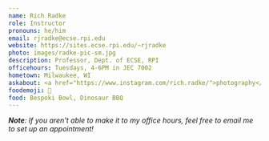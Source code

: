 ```yaml
---
name: Rich Radke
role: Instructor
pronouns: he/him
email: rjradke@ecse.rpi.edu
website: https://sites.ecse.rpi.edu/~rjradke
photo: images/radke-pic-sm.jpg
description: Professor, Dept. of ECSE, RPI 
officehours: Tuesdays, 4-6PM in JEC 7002
hometown: Milwaukee, WI
askabout: <a href="https://www.instagram.com/rich.radke/">photography</a>📷, board games, logic puzzles, glassworking
foodemoji: 🍜
food: Bespoki Bowl, Dinosaur BBQ
---
```


<i><b>Note</b>: If you aren't able to make it to my office hours, feel free to email me to set up an appointment!</i>
